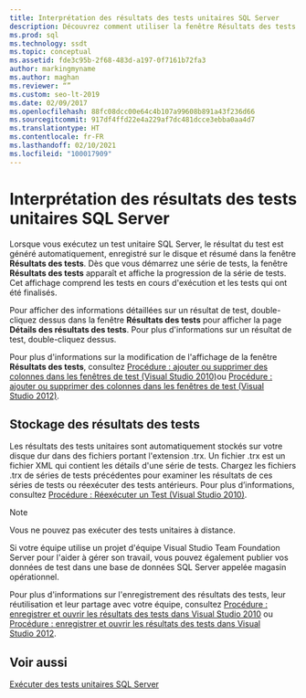 ```yaml
---
title: Interprétation des résultats des tests unitaires SQL Server
description: Découvrez comment utiliser la fenêtre Résultats des tests ou les fichiers .trx pour afficher des résultats de tests unitaires SQL Server. Consultez comment obtenir des informations détaillées sur les résultats.
ms.prod: sql
ms.technology: ssdt
ms.topic: conceptual
ms.assetid: fde3c95b-2f68-483d-a197-0f7161b72fa3
author: markingmyname
ms.author: maghan
ms.reviewer: “”
ms.custom: seo-lt-2019
ms.date: 02/09/2017
ms.openlocfilehash: 88fc08dcc00e64c4b107a99608b891a43f236d66
ms.sourcegitcommit: 917df4ffd22e4a229af7dc481dcce3ebba0aa4d7
ms.translationtype: HT
ms.contentlocale: fr-FR
ms.lasthandoff: 02/10/2021
ms.locfileid: "100017909"
---
```

# <a name="interpreting-sql-server-unit-test-results"></a>Interprétation des résultats des tests unitaires SQL Server

Lorsque vous exécutez un test unitaire SQL Server, le résultat du test est généré automatiquement, enregistré sur le disque et résumé dans la fenêtre **Résultats des tests**. Dès que vous démarrez une série de tests, la fenêtre **Résultats des tests** apparaît et affiche la progression de la série de tests. Cet affichage comprend les tests en cours d'exécution et les tests qui ont été finalisés.  
  
Pour afficher des informations détaillées sur un résultat de test, double-cliquez dessus dans la fenêtre **Résultats des tests** pour afficher la page **Détails des résultats des tests**. Pour plus d'informations sur un résultat de test, double-cliquez dessus.  
  
Pour plus d'informations sur la modification de l'affichage de la fenêtre **Résultats des tests**, consultez [Procédure : ajouter ou supprimer des colonnes dans les fenêtres de test (Visual Studio 2010)](/previous-versions/visualstudio/visual-studio-2010/ms182508(v=vs.100))ou [Procédure : ajouter ou supprimer des colonnes dans les fenêtres de test (Visual Studio 2012)](/previous-versions/visualstudio/visual-studio-2012/ms182508(v=vs.110)).  
  
## <a name="storing-test-results"></a>Stockage des résultats des tests  
Les résultats des tests unitaires sont automatiquement stockés sur votre disque dur dans des fichiers portant l'extension .trx. Un fichier .trx est un fichier XML qui contient les détails d'une série de tests. Chargez les fichiers .trx de séries de tests précédentes pour examiner les résultats de ces séries de tests ou réexécuter des tests antérieurs. Pour plus d’informations, consultez [Procédure : Réexécuter un Test (Visual Studio 2010)](/previous-versions/visualstudio/visual-studio-2010/ms182472(v=vs.100)).  
  
> [!NOTE]  
> Vous ne pouvez pas exécuter des tests unitaires à distance.  
  
Si votre équipe utilise un projet d'équipe Visual Studio Team Foundation Server pour l'aider à gérer son travail, vous pouvez également publier vos données de test dans une base de données SQL Server appelée magasin opérationnel.  
  
Pour plus d'informations sur l'enregistrement des résultats des tests, leur réutilisation et leur partage avec votre équipe, consultez [Procédure : enregistrer et ouvrir les résultats des tests dans Visual Studio 2010](/previous-versions/visualstudio/visual-studio-2010/ms404662(v=vs.100)) ou [Procédure : enregistrer et ouvrir les résultats des tests dans Visual Studio 2012](/previous-versions/ms404662(v=vs.140)).  
  
## <a name="see-also"></a>Voir aussi  
[Exécuter des tests unitaires SQL Server](../ssdt/running-sql-server-unit-tests.md)  
